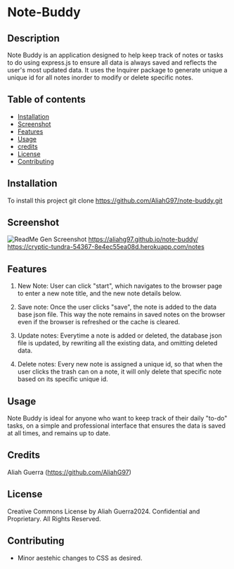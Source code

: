 # Note-Buddy

## Description
Note Buddy is an application designed to help keep track of notes or tasks to do using express.js to ensure all data is always saved and reflects the user's most updated data. It uses the Inquirer package to generate unique a unique id for all notes inorder to modify or delete specific notes.


## Table of contents
- [Installation](#installation)
- [Screenshot](#screenshot)
- [Features](#features)
- [Usage](#usage)
- [credits](#credits)
- [License](#license)
- [Contributing](#contributing)


## Installation
To install this project git clone https://github.com/AliahG97/note-buddy.git

## Screenshot
![ReadMe Gen Screenshot](./Assets/Images/note-buddy-screenshot.gif) https://aliahg97.github.io/note-buddy/
 https://cryptic-tundra-54367-8e4ec55ea08d.herokuapp.com/notes


## Features

1. New Note: User can click "start", which navigates to the browser page to enter a new note title, and the new note details below.

2. Save note: Once the user clicks "save", the note is added to the data base json file. This way the note remains in saved notes on the browser even if the browser is refreshed or the cache is cleared.

3. Update notes: Everytime a note is added or deleted, the database json file is updated, by rewriting all the existing data, and omitting deleted data.

4. Delete notes: Every new note is assigned a unique id, so that when the user clicks the trash can on a note, it will only delete that specific note based on its specific unique id. 

## Usage
Note Buddy is ideal for anyone who want to keep track of their daily "to-do" tasks, on a simple and professional interface that ensures the data is saved at all times, and remains up to date.

## Credits
Aliah Guerra (https://github.com/AliahG97)

## License
Creative Commons License
by Aliah Guerra2024. Confidential and Proprietary. All Rights Reserved.

## Contributing
- Minor aestehic changes to CSS as desired.




